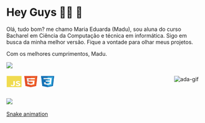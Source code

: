 # Hey Guys 🌼🌙 🌱

Olá, tudo bom?
me chamo Maria Eduarda (Madu), sou aluna do curso Bacharel em Ciência da Computação e técnica em informática. Sigo em busca da minha melhor versão. Fique a vontade para olhar meus projetos.

Com os melhores cumprimentos,
Madu.

<div>

  <img height="180em" src="https://github-readme-stats.vercel.app/api/top-langs/?username=adagif&layout=compact&langs_count=16&theme=dracula">
</div>

<div style="display: inline_block"><br>
  <img align="center" alt="Ada-Js" height="30" width="40" src="https://raw.githubusercontent.com/devicons/devicon/master/icons/javascript/javascript-plain.svg">

  <img align="center" alt="ada-HTML" height="30" width="40" src="https://raw.githubusercontent.com/devicons/devicon/master/icons/html5/html5-original.svg">

  <img align="center" alt="ada-CSS" height="30" width="40" src="https://raw.githubusercontent.com/devicons/devicon/master/icons/css3/css3-original.svg">

  <img align="right" alt="ada-gif" src="https://media.discordapp.net/attachments/990348216534978600/1114205367698731108/fofito.gif">

  
  ##
 
<div> 


  <a href="https://www.linkedin.com/in/maria-eduarda-madu/" target="_blank"><img src="https://img.shields.io/badge/-LinkedIn-%230077B5?style=for-the-badge&logo=linkedin&logoColor=white" target="_blank"></a> 
 
  [Snake animation](https://github.com/adagif/adagif/blob/output/github-contribution-grid-snake.svg)
 
</div>
